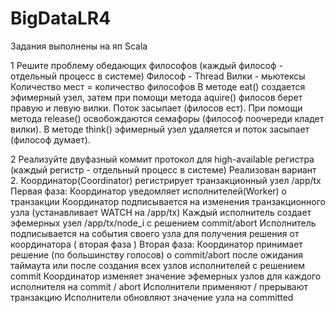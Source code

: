 # BigDataLR4
Задания выполнены на яп Scala

1 Решите проблему обедающих философов (каждый философ - отдельный процесс в системе)
Философ - Thread
Вилки - мьютексы
Количество мест = количество философов
В методе eat() создается эфимерный узел, затем при помощи метода aquire() филосов берет правую и левую вилки. Поток засыпает (филосов ест). При помощи метода release() освобождаются семафоры (философ поочереди кладет вилки). В методе think() эфимерный узел удаляется и поток засыпает (философ думает).

2 Реализуйте двуфазный коммит протокол для high-available регистра (каждый регистр - отдельный процесс в системе)
Реализован вариант 2.
Координатор(Coordinator) регистрирует транзакционный узел /app/tx
Первая фаза:
Координатор уведомляет исполнителей(Worker) о транзакции
Координатор подписывается на изменения транзакционного узла (устанавливает WATCH на /app/tx)
Каждый исполнитель создает эфемерных узел /app/tx/node_i с решением commit/abort
Исполнитель подписывается на события своего узла для получения решения от координатора ( вторая фаза )
Вторая фаза:
Координатор принимает решение (по большинству голосов) о commit/abort после ожидания таймаута или после создания всех узлов исполнителей с решением commit
Координатор изменяет значение эфемерных узлов для каждого исполнителя на commit / abort
Исполнители применяют / прерывают транзакцию
Исполнители обновляют значение узла на committed
